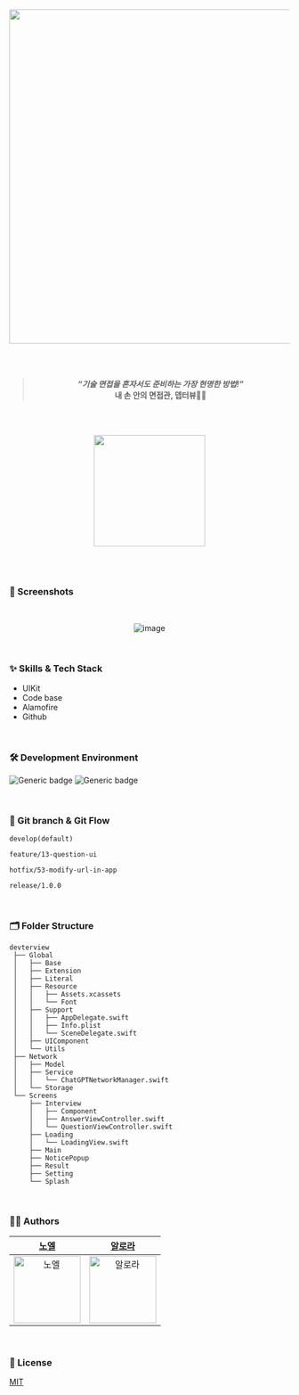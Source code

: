 <br/>
<br/>

<div align="center"> 
  
<img width="600" src="https://github.com/riola-dev/dev-ios/assets/51108729/e51ed12a-6a80-489a-a760-d4f40ca7c1e1">

  
<br/><br/>

> _**“기술 면접을 혼자서도 준비하는 가장 현명한 방법!”**_ <br/>
> **내 손 안의 면접관, 뎁터뷰🤳🏻**

<br/>
<br/>

[<img width="200" src="https://user-images.githubusercontent.com/55099365/196023806-5eb7be0f-c7cf-4661-bb39-35a15146c33a.png">](https://apps.apple.com/kr/app/%EB%8E%81%ED%84%B0%EB%B7%B0/id6456263638)


  
</div>

<br/>
<br/>


### 📱 Screenshots
<br/>

<div align="center"> 

![image](https://github.com/riola-dev/dev-ios/assets/51108729/df6abee3-94a8-4ed7-a784-0799a4216770)

</div>

<br/>

### :sparkles: Skills & Tech Stack
* UIKit
* Code base
* Alamofire
* Github

<br/>

### 🛠 Development Environment

![Generic badge](https://img.shields.io/badge/iOS-16.0+-lightgrey.svg) ![Generic badge](https://img.shields.io/badge/Xcode-15.2-blue.svg)

<br/>

### 🔀 Git branch & Git Flow

```
develop(default)

feature/13-question-ui

hotfix/53-modify-url-in-app

release/1.0.0
```
<br/>

### 🗂 Folder Structure

```
devterview
 ├── Global
 │   ├── Base
 │   ├── Extension
 │   ├── Literal
 │   ├── Resource
 │   │   ├── Assets.xcassets
 │   │   └── Font
 │   ├── Support
 │   │   ├── AppDelegate.swift
 │   │   ├── Info.plist
 │   │   └── SceneDelegate.swift
 │   ├── UIComponent
 │   └── Utils
 ├── Network
 │   ├── Model
 │   ├── Service
 │   │   └── ChatGPTNetworkManager.swift
 │   └── Storage
 └── Screens
     ├── Interview
     │   ├── Component
     │   ├── AnswerViewController.swift
     │   └── QuestionViewController.swift
     ├── Loading
     │   └── LoadingView.swift
     ├── Main
     ├── NoticePopup
     ├── Result
     ├── Setting
     └── Splash

```

<br/>

  
### 🧑‍💻 Authors

<div align="center"> 
  
| [노엘](https://github.com/GODNOEL) | [알로라](https://github.com/compuTasha) | 
|:---:|:---:|
|<img width="120" alt="노엘" src="https://avatars.githubusercontent.com/u/103012104?v=4">|<img width="120" alt="알로라" src="https://avatars.githubusercontent.com/u/51108729?v=4">|

  
</div>

<br/>

### :lock_with_ink_pen: License

[MIT](https://choosealicense.com/licenses/mit/)
